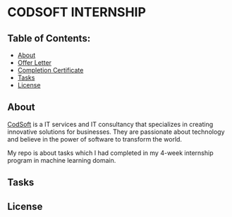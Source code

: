 # CODSOFT INTERNSHIP

## Table of Contents:

- [About](#about)
- [Offer Letter](#offer_letter)
- [Completion Certificate](#Completion_certificate)
- [Tasks](#tasks)
- [License](#license)

## About

[CodSoft](https://www.codsoft.in/) is a IT services and IT consultancy that specializes in creating innovative solutions for businesses. They are passionate about technology and believe in the power of software to transform the world. 

My repo is about tasks which I had completed in my 4-week internship program in machine learning domain.

## Tasks

## License
